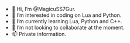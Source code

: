 - 👋 Hi, I’m @MagicuSS7Gur.
- 👀 I’m interested in coding on Lua and Python.
- 🌱 I’m currently learning Lua, Python and C++.
- 💞️ I’m not looking to collaborate at the moment.
- 📫 Private information.

<!---
MagicuSS7Gur/MagicuSS7Gur is a ✨ special ✨ repository because its `README.md` (this file) appears on your GitHub profile.
You can click the Preview link to take a look at your changes.
--->
